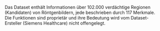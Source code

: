 Das Dataset enthält Informationen über 102.000 verdächtige Regionen (Kandidaten) von Röntgenbildern, jede beschrieben durch 117 Merkmale. Die Funktionen sind proprietär und ihre Bedeutung wird vom Dataset-Ersteller (Siemens Healthcare) nicht offengelegt.

<!---HONumber=July15_HO4-->